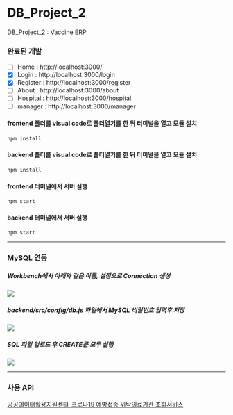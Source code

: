 # DB_Project_2

DB_Project_2 : Vaccine ERP

### 완료된 개발

- [ ] Home : http://localhost:3000/
- [x] Login : http://localhost:3000/login
- [x] Register : http://localhost:3000/register
- [ ] About : http://localhost:3000/about
- [ ] Hospital : http://localhost:3000/hospital
- [ ] manager : http://localhost:3000/manager

#### frontend 폴더를 visual code로 폴더열기를 한 뒤 터미널을 열고 모듈 설치

```
npm install
```

#### backend 폴더를 visual code로 폴더열기를 한 뒤 터미널을 열고 모듈 설치

```
npm install
```

#### frontend 터미널에서 서버 실행

```
npm start
```

#### backend 터미널에서 서버 실행

```
npm start
```
---------------------------

### MySQL 연동
##### Workbench에서 아래와 같은 이름, 설정으로 Connection 생성
![](https://cdn.discordapp.com/attachments/831546157967867926/894232234591154224/unknown.png)
##### backend/src/config/db.js 파일에서 MySQL 비밀번호 입력후 저장
![](https://cdn.discordapp.com/attachments/885967447918776441/894266744342982666/unknown.png)
##### SQL 파일 업로드 후 CREATE문 모두 실행
![](https://cdn.discordapp.com/attachments/885967447918776441/894267361736134716/unknown.png)

---------------------------


### 사용 API
[공공데이터활용지원센터_코로나19 예방접종 위탁의료기관 조회서비스](https://www.data.go.kr/tcs/dss/selectApiDataDetailView.do?publicDataPk=15081240)


